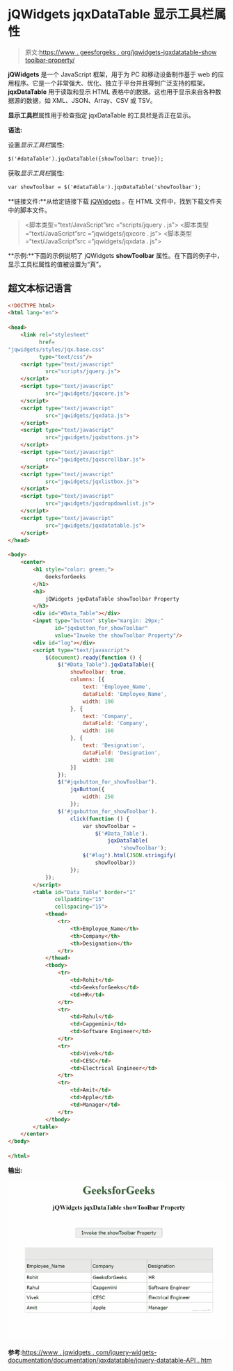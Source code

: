 # jQWidgets jqxDataTable 显示工具栏属性

> 原文:[https://www . geesforgeks . org/jqwidgets-jqxdatatable-show toolbar-property/](https://www.geeksforgeeks.org/jqwidgets-jqxdatatable-showtoolbar-property/)

**jQWidgets** 是一个 JavaScript 框架，用于为 PC 和移动设备制作基于 web 的应用程序。它是一个非常强大、优化、独立于平台并且得到广泛支持的框架。 **jqxDataTable** 用于读取和显示 HTML 表格中的数据。这也用于显示来自各种数据源的数据，如 XML、JSON、Array、CSV 或 TSV。

**显示工具栏**属性用于检查指定 jqxDataTable 的工具栏是否正在显示。

**语法:**

设置*显示工具栏*属性:

```html
$('#dataTable').jqxDataTable({showToolbar: true});  
```

获取*显示工具栏*属性:

```html
var showToolbar = $('#dataTable').jqxDataTable('showToolbar'); 
```

**链接文件:**从给定链接下载 [jQWidgets](https://www.jqwidgets.com/download/) 。在 HTML 文件中，找到下载文件夹中的脚本文件。

> <link rel="”stylesheet”" href="”jqwidgets/styles/jqx.base.css”" type="”text/css”">
> <脚本类型=“text/JavaScript”src =“scripts/jquery . js”></script>
> <脚本类型=“text/JavaScript”src =“jqwidgets/jqxcore . js”></script>
> <脚本类型=“text/JavaScript”src =“jqwidgets/jqxdata . js”>

**示例:**下面的示例说明了 jQWidgets **showToolbar** 属性。在下面的例子中，显示工具栏属性的值被设置为“真”。

## 超文本标记语言

```html
<!DOCTYPE html>
<html lang="en">

<head>
    <link rel="stylesheet"
          href=
"jqwidgets/styles/jqx.base.css" 
          type="text/css"/>
    <script type="text/javascript" 
            src="scripts/jquery.js">
    </script>
    <script type="text/javascript" 
            src="jqwidgets/jqxcore.js">
    </script>
    <script type="text/javascript" 
            src="jqwidgets/jqxdata.js">
    </script>
    <script type="text/javascript" 
            src="jqwidgets/jqxbuttons.js">
    </script>
    <script type="text/javascript" 
            src="jqwidgets/jqxscrollbar.js">
    </script>
    <script type="text/javascript" 
            src="jqwidgets/jqxlistbox.js">
    </script>
    <script type="text/javascript" 
            src="jqwidgets/jqxdropdownlist.js">
    </script>
    <script type="text/javascript" 
            src="jqwidgets/jqxdatatable.js">
    </script>
</head>

<body>
    <center>
        <h1 style="color: green;">
            GeeksforGeeks
        </h1>
        <h3>
            jQWidgets jqxDataTable showToolbar Property
        </h3>
        <div id="#Data_Table"></div>
        <input type="button" style="margin: 29px;" 
               id="jqxbutton_for_showToolbar"
               value="Invoke the showToolbar Property"/>
        <div id="log"></div>
        <script type="text/javascript">
            $(document).ready(function () {
                $("#Data_Table").jqxDataTable({
                    showToolbar: true,
                    columns: [{
                        text: 'Employee_Name',
                        dataField: 'Employee_Name',
                        width: 190
                    }, {
                        text: 'Company',
                        dataField: 'Company',
                        width: 160
                    }, {
                        text: 'Designation',
                        dataField: 'Designation',
                        width: 190
                    }]
                });
                $("#jqxbutton_for_showToolbar").
                    jqxButton({
                        width: 250
                    });
                $('#jqxbutton_for_showToolbar').
                    click(function () {
                        var showToolbar =
                            $('#Data_Table').
                                jqxDataTable(
                                    'showToolbar');
                        $("#log").html(JSON.stringify(
                            showToolbar))
                    });
            });
        </script>
        <table id="Data_Table" border="1" 
               cellpadding="15" 
               cellspacing="15">
            <thead>
                <tr>
                    <th>Employee_Name</th>
                    <th>Company</th>
                    <th>Designation</th>
                </tr>
            </thead>
            <tbody>
                <tr>
                    <td>Rohit</td>
                    <td>GeeksforGeeks</td>
                    <td>HR</td>
                </tr>
                <tr>
                    <td>Rahul</td>
                    <td>Capgemini</td>
                    <td>Software Engineer</td>
                </tr>
                <tr>
                    <td>Vivek</td>
                    <td>CESC</td>
                    <td>Electrical Engineer</td>
                </tr>
                <tr>
                    <td>Amit</td>
                    <td>Apple</td>
                    <td>Manager</td>
                </tr>
            </tbody>
        </table>
    </center>
</body>

</html>
```

**输出:**

![](img/441b679251907053da709d2eaea604f6.png)

**参考:**[https://www . jqwidgets . com/jquery-widgets-documentation/documentation/jqxdatatable/jquery-datatable-API . htm](https://www.jqwidgets.com/jquery-widgets-documentation/documentation/jqxdatatable/jquery-datatable-api.htm)